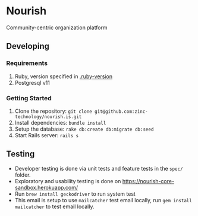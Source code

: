 # Nourish

Community-centric organization platform

## Developing

### Requirements

1. Ruby, version specified in [.ruby-version](./.ruby-version)
1. Postgresql v11

### Getting Started

1. Clone the repository: `git clone git@github.com:zinc-technology/nourish.is.git`
1. Install dependencies: `bundle install`
1. Setup the database: `rake db:create db:migrate db:seed`
1. Start Rails server: `rails s`

## Testing

- Developer testing is done via unit tests and feature tests in the `spec/` folder.
- Exploratory and usability testing is done on https://nourish-core-sandbox.herokuapp.com/
- Run `brew install geckodriver` to run system test
- This email is setup to use `mailcatcher` test email locally, run `gem install mailcatcher` to test email locally.

